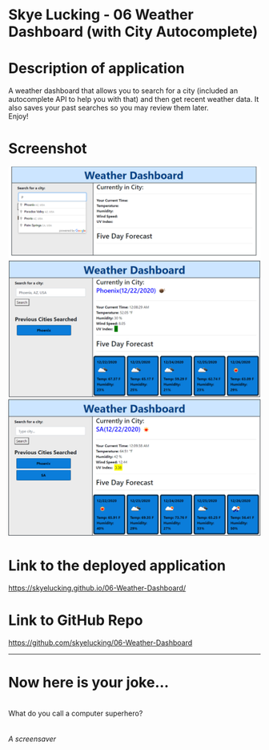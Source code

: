 # Skye Lucking - 06 Weather Dashboard (with City Autocomplete)

<h1>Description of application</h1>
A weather dashboard that allows you to search for a city (included an autocomplete API to help you with that) and then get recent weather data. It also saves your past searches so you may review them later. 

<br>
 Enjoy!

<br>

<h1>Screenshot</h1>
<img src="Assets/SS1.png"><br>
<img src="Assets/SS2.png"><br>
<img src="Assets/SS3.png"><br>



<h1>Link to the deployed application</h1>
<a href="https://skyelucking.github.io/06-Weather-Dashboard/">https://skyelucking.github.io/06-Weather-Dashboard/</a>

<h1>Link to GitHub Repo</h1>
<a href="https://github.com/skyelucking/06-Weather-Dashboard">https://github.com/skyelucking/06-Weather-Dashboard</a>

<hr>

<h1>Now here is your joke...</h1> <br>
What do you call a computer superhero?
<br>
<br>
<br>
<em>A screensaver</em>
